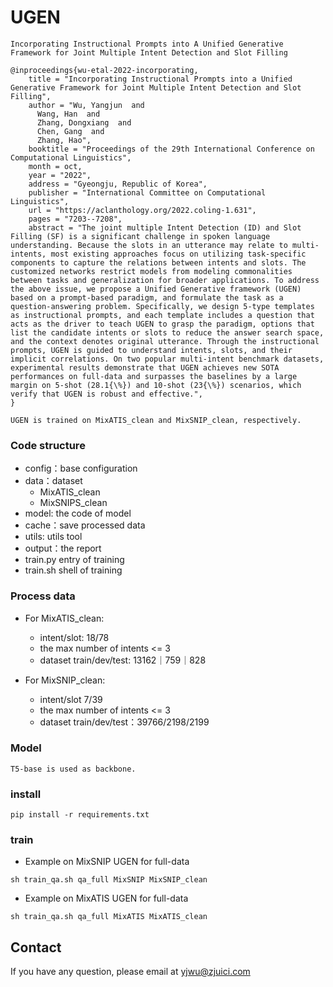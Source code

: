 # UGEN

```text
Incorporating Instructional Prompts into A Unified Generative Framework for Joint Multiple Intent Detection and Slot Filling

@inproceedings{wu-etal-2022-incorporating,
    title = "Incorporating Instructional Prompts into a Unified Generative Framework for Joint Multiple Intent Detection and Slot Filling",
    author = "Wu, Yangjun  and
      Wang, Han  and
      Zhang, Dongxiang  and
      Chen, Gang  and
      Zhang, Hao",
    booktitle = "Proceedings of the 29th International Conference on Computational Linguistics",
    month = oct,
    year = "2022",
    address = "Gyeongju, Republic of Korea",
    publisher = "International Committee on Computational Linguistics",
    url = "https://aclanthology.org/2022.coling-1.631",
    pages = "7203--7208",
    abstract = "The joint multiple Intent Detection (ID) and Slot Filling (SF) is a significant challenge in spoken language understanding. Because the slots in an utterance may relate to multi-intents, most existing approaches focus on utilizing task-specific components to capture the relations between intents and slots. The customized networks restrict models from modeling commonalities between tasks and generalization for broader applications. To address the above issue, we propose a Unified Generative framework (UGEN) based on a prompt-based paradigm, and formulate the task as a question-answering problem. Specifically, we design 5-type templates as instructional prompts, and each template includes a question that acts as the driver to teach UGEN to grasp the paradigm, options that list the candidate intents or slots to reduce the answer search space, and the context denotes original utterance. Through the instructional prompts, UGEN is guided to understand intents, slots, and their implicit correlations. On two popular multi-intent benchmark datasets, experimental results demonstrate that UGEN achieves new SOTA performances on full-data and surpasses the baselines by a large margin on 5-shot (28.1{\%}) and 10-shot (23{\%}) scenarios, which verify that UGEN is robust and effective.",
}
```

```text
UGEN is trained on MixATIS_clean and MixSNIP_clean, respectively.
```

### Code structure

- config：base configuration
- data：dataset
  - MixATIS_clean
  - MixSNIPS_clean
- model: the code of model
- cache：save processed data 
- utils: utils tool
- output：the report
- train.py entry of training
- train.sh shell of training

### Process data

- For MixATIS_clean: 
  - intent/slot: 18/78
  - the max number of intents <= 3 
  - dataset train/dev/test: 13162｜759｜828

- For MixSNIP_clean: 
  - intent/slot 7/39
  - the max number of intents <= 3 
  - dataset train/dev/test：39766/2198/2199
  
### Model
```text
T5-base is used as backbone.
```

### install
```shell
pip install -r requirements.txt
```

### train
- Example on MixSNIP
  UGEN for full-data 

```shell
sh train_qa.sh qa_full MixSNIP MixSNIP_clean
```

- Example on MixATIS
  UGEN for full-data 
```shell
sh train_qa.sh qa_full MixATIS MixATIS_clean
```

## Contact
If you have any question, please email at yjwu@zjuici.com

